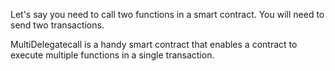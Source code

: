 Let's say you need to call two functions in a smart contract. You will need to send two transactions.

MultiDelegatecall is a handy smart contract that enables a contract to execute multiple functions in a single transaction.
